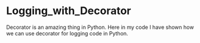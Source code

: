 # Logging_with_Decorator
Decorator is an amazing thing in Python. Here in my code I have shown how we can use decorator for logging code in Python.
